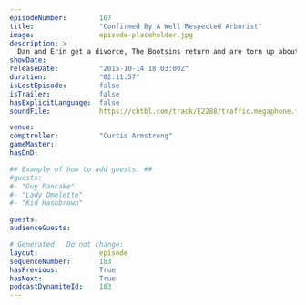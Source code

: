 ```yaml
---
episodeNumber:        167
title:                "Confirmed By A Well Respected Arborist"
image:                episode-placeholder.jpg
description: >
  Dan and Erin get a divorce, The Bootsins return and are torn up about a dying eucalyptus tree, Curtis Armstrong comptrolls, Colin Hanks guests... buckle up. watch the video on harmontown.com/live
showDate:             
releaseDate:          "2015-10-14 18:03:00Z"
duration:             "02:11:57"
isLostEpisode:        false
isTrailer:            false
hasExplicitLanguage:  false
soundFile:            https://chtbl.com/track/E2288/traffic.megaphone.fm/STA7661325042.mp3?updated=1561155997

venue:                
comptroller:          "Curtis Armstrong"
gameMaster:           
hasDnD:               

## Example of how to add guests: ##
#guests:
#- "Guy Pancake"
#- "Lady Omelette"
#- "Kid Hashbrown"

guests:
audienceGuests:

# Generated.  Do not change:
layout:               episode
sequenceNumber:       183
hasPrevious:          True
hasNext:              True
podcastDynamiteId:    183
---
```


<!-- The episode description will be rendered here -->
<!-- Add your content below here -->

